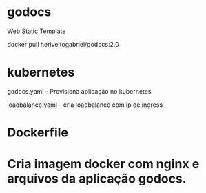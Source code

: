 # godocs
Web Static Template

docker pull heriveltogabriel/godocs:2.0


# kubernetes
  godocs.yaml  - Provisiona aplicação no kubernetes
  
  loadbalance.yaml - cria loadbalance com ip de ingress

# Dockerfile
  Cria imagem docker com nginx e arquivos da aplicação godocs.
=======
